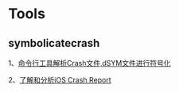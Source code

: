 # Tools

## symbolicatecrash

1、[命令行工具解析Crash文件,dSYM文件进行符号化](https://www.jianshu.com/p/0b6f5148dab8)

2、[了解和分析iOS Crash Report](https://juejin.im/post/5c5edb37e51d457f926d2290#heading-25)

